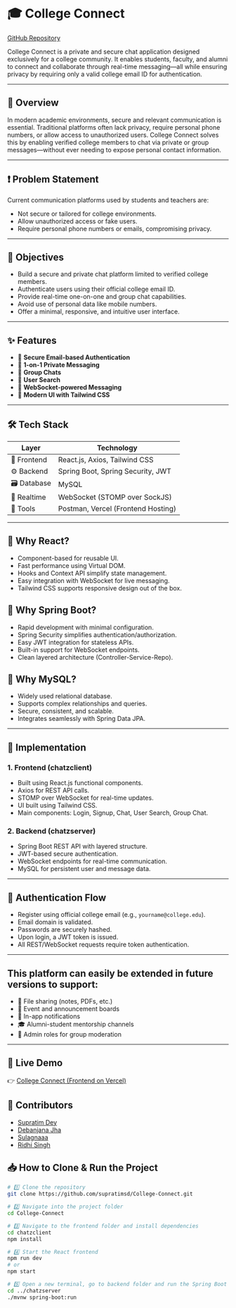 # 🎓 College Connect  
[GitHub Repository](https://github.com/supratimsd/College-Connect)  

College Connect is a private and secure chat application designed exclusively for a college community. It enables students, faculty, and alumni to connect and collaborate through real-time messaging—all while ensuring privacy by requiring only a valid college email ID for authentication.

---

## 📌 Overview  
In modern academic environments, secure and relevant communication is essential. Traditional platforms often lack privacy, require personal phone numbers, or allow access to unauthorized users. College Connect solves this by enabling verified college members to chat via private or group messages—without ever needing to expose personal contact information.

---

## ❗ Problem Statement  
Current communication platforms used by students and teachers are:  
- Not secure or tailored for college environments.  
- Allow unauthorized access or fake users.  
- Require personal phone numbers or emails, compromising privacy.

---

## 🎯 Objectives  
- Build a secure and private chat platform limited to verified college members.  
- Authenticate users using their official college email ID.  
- Provide real-time one-on-one and group chat capabilities.  
- Avoid use of personal data like mobile numbers.  
- Offer a minimal, responsive, and intuitive user interface.

---

## ✨ Features  
- 🔐 **Secure Email-based Authentication**  
- 💬 **1-on-1 Private Messaging**  
- 👥 **Group Chats**  
- 🔎 **User Search**  
- 📡 **WebSocket-powered Messaging**  
- 🎨 **Modern UI with Tailwind CSS**

---

## 🛠 Tech Stack

| Layer      | Technology                          |
|-----------|--------------------------------------|
| 🧠 Frontend  | React.js, Axios, Tailwind CSS         |
| ⚙️ Backend   | Spring Boot, Spring Security, JWT     |
| 🗃 Database | MySQL                                |
| 🔄 Realtime | WebSocket (STOMP over SockJS)         |
| 🧪 Tools    | Postman, Vercel (Frontend Hosting)    |

---

## 📌 Why React?
- Component-based for reusable UI.
- Fast performance using Virtual DOM.
- Hooks and Context API simplify state management.
- Easy integration with WebSocket for live messaging.
- Tailwind CSS supports responsive design out of the box.

## 📌 Why Spring Boot?
- Rapid development with minimal configuration.
- Spring Security simplifies authentication/authorization.
- Easy JWT integration for stateless APIs.
- Built-in support for WebSocket endpoints.
- Clean layered architecture (Controller-Service-Repo).

## 📌 Why MySQL?
- Widely used relational database.
- Supports complex relationships and queries.
- Secure, consistent, and scalable.
- Integrates seamlessly with Spring Data JPA.

---

## 🧱 Implementation

### 1. **Frontend (chatzclient)**
- Built using React.js functional components.  
- Axios for REST API calls.  
- STOMP over WebSocket for real-time updates.  
- UI built using Tailwind CSS.  
- Main components: Login, Signup, Chat, User Search, Group Chat.

### 2. **Backend (chatzserver)**
- Spring Boot REST API with layered structure.  
- JWT-based secure authentication.  
- WebSocket endpoints for real-time communication.  
- MySQL for persistent user and message data.  

---

## 🔐 Authentication Flow  
- Register using official college email (e.g., `yourname@college.edu`).  
- Email domain is validated.  
- Passwords are securely hashed.  
- Upon login, a JWT token is issued.  
- All REST/WebSocket requests require token authentication.

---

## This platform can easily be extended in future versions to support:
- 📎 File sharing (notes, PDFs, etc.)
- 📅 Event and announcement boards
- 🔔 In-app notifications
- 🎓 Alumni-student mentorship channels
- 👤 Admin roles for group moderation
---
## 🔗 Live Demo
👉 [College Connect (Frontend on Vercel)](https://college-connect-theta.vercel.app)

## 👥 Contributors
- [Supratim Dey](https://www.linkedin.com/in/supratim-dey07/) 
- [Debanjana Jha](https://www.linkedin.com/in/debanjana-jha-a524b1258/)
- [Sulagnaaa](https://www.linkedin.com/in/sulagna-hore-934526254/)
- [Ridhi Singh](https://www.linkedin.com/in/ridhisingh7595/)

## 📥 How to Clone & Run the Project

```bash
# 1️⃣ Clone the repository
git clone https://github.com/supratimsd/College-Connect.git

# 2️⃣ Navigate into the project folder
cd College-Connect

# 3️⃣ Navigate to the frontend folder and install dependencies
cd chatzclient
npm install

# 4️⃣ Start the React frontend
npm run dev
# or
npm start

# 5️⃣ Open a new terminal, go to backend folder and run the Spring Boot server
cd ../chatzserver
./mvnw spring-boot:run
